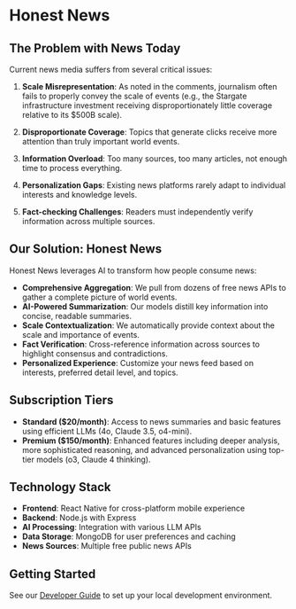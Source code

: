 # Honest News

## The Problem with News Today

Current news media suffers from several critical issues:

1. **Scale Misrepresentation**: As noted in the comments, journalism often fails to properly convey the scale of events (e.g., the Stargate infrastructure investment receiving disproportionately little coverage relative to its $500B scale).

2. **Disproportionate Coverage**: Topics that generate clicks receive more attention than truly important world events.

3. **Information Overload**: Too many sources, too many articles, not enough time to process everything.

4. **Personalization Gaps**: Existing news platforms rarely adapt to individual interests and knowledge levels.

5. **Fact-checking Challenges**: Readers must independently verify information across multiple sources.

## Our Solution: Honest News

Honest News leverages AI to transform how people consume news:

- **Comprehensive Aggregation**: We pull from dozens of free news APIs to gather a complete picture of world events.
- **AI-Powered Summarization**: Our models distill key information into concise, readable summaries.
- **Scale Contextualization**: We automatically provide context about the scale and importance of events.
- **Fact Verification**: Cross-reference information across sources to highlight consensus and contradictions.
- **Personalized Experience**: Customize your news feed based on interests, preferred detail level, and topics.

## Subscription Tiers

- **Standard ($20/month)**: Access to news summaries and basic features using efficient LLMs (4o, Claude 3.5, o4-mini).
- **Premium ($150/month)**: Enhanced features including deeper analysis, more sophisticated reasoning, and advanced personalization using top-tier models (o3, Claude 4 thinking).

## Technology Stack

- **Frontend**: React Native for cross-platform mobile experience
- **Backend**: Node.js with Express
- **AI Processing**: Integration with various LLM APIs
- **Data Storage**: MongoDB for user preferences and caching
- **News Sources**: Multiple free public news APIs

## Getting Started

See our [Developer Guide](./developer-guide.md) to set up your local development environment. 